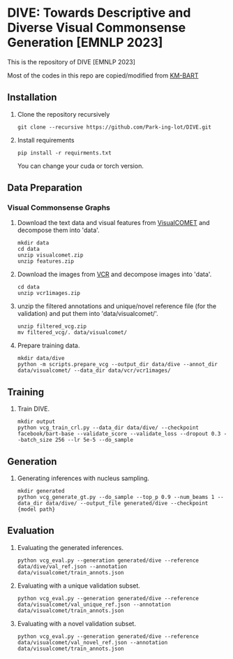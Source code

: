 # DIVE: Towards Descriptive and Diverse Visual Commonsense Generation [EMNLP 2023]
This is the repository of DIVE [EMNLP 2023]

Most of the codes in this repo are copied/modified from [KM-BART](https://github.com/FomalhautB/KM-BART)


## Installation
1. Clone the repository recursively
    ```
    git clone --recursive https://github.com/Park-ing-lot/DIVE.git
    ```
2. Install requirements
    ```
    pip install -r requirments.txt
    ```
    You can change your cuda or torch version.

## Data Preparation

### Visual Commonsense Graphs
1. Download the text data and visual features from [VisualCOMET](https://visualcomet.xyz) and decompose them into 'data'.
    ```
    mkdir data
    cd data
    unzip visualcomet.zip
    unzip features.zip
    ```
2. Download the images from [VCR](https://visualcommonsense.com) and decompose images into 'data'.
    ```
    cd data
    unzip vcr1images.zip
    ```

3. unzip the filtered annotations and unique/novel reference file (for the validation) and put them into 'data/visualcomet/'.
    ```
    unzip filtered_vcg.zip
    mv filtered_vcg/. data/visualcomet/
    ```

4. Prepare training data.
    ```
    mkdir data/dive
    python -m scripts.prepare_vcg --output_dir data/dive --annot_dir data/visualcomet/ --data_dir data/vcr/vcr1images/
    ```

## Training
1. Train DIVE.
    ```
    mkdir output
    python vcg_train_crl.py --data_dir data/dive/ --checkpoint facebook/bart-base --validate_score --validate_loss --dropout 0.3 --batch_size 256 --lr 5e-5 --do_sample
    ```

## Generation
1. Generating inferences with nucleus sampling.
    ```
    mkdir generated
    python vcg_generate_gt.py --do_sample --top_p 0.9 --num_beams 1 --data_dir data/dive/ --output_file generated/dive --checkpoint {model path}
    ```

## Evaluation
1. Evaluating the generated inferences.
    ```
    python vcg_eval.py --generation generated/dive --reference data/dive/val_ref.json --annotation data/visualcomet/train_annots.json
    ```
2. Evaluating with a unique validation subset.
    ```
    python vcg_eval.py --generation generated/dive --reference data/visualcomet/val_unique_ref.json --annotation data/visualcomet/train_annots.json
    ```
3. Evaluating with a novel validation subset.
    ```
    python vcg_eval.py --generation generated/dive --reference data/visualcomet/val_novel_ref.json --annotation data/visualcomet/train_annots.json
    ```
